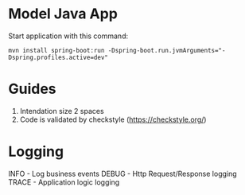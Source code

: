 # Model Java App

Start application with this command:
```
mvn install spring-boot:run -Dspring-boot.run.jvmArguments="-Dspring.profiles.active=dev"
```

# Guides

1. Intendation size 2 spaces
2. Code is validated by checkstyle (https://checkstyle.org/)


# Logging

INFO - Log business events
DEBUG - Http Request/Response logging
TRACE - Application logic logging

